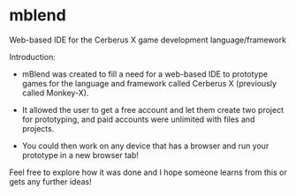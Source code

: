 # mblend
Web-based IDE for the Cerberus X game development language/framework

Introduction:
 - mBlend was created to fill a need for a web-based IDE to prototype games for the language and framework called Cerberus X (previously called Monkey-X).
 - It allowed the user to get a free account and let them create two project for prototyping, and paid accounts were unlimited with files and projects.

 - You could then work on any device that has a browser and run your prototype in a new browser tab!

Feel free to explore how it was done and I hope someone learns from this or gets any further ideas!
